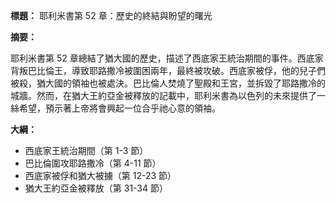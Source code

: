 **標題：** 耶利米書第 52 章：歷史的終結與盼望的曙光

**摘要：**

耶利米書第 52 章總結了猶大國的歷史，描述了西底家王統治期間的事件。西底家背叛巴比倫王，導致耶路撒冷被圍困兩年，最終被攻破。西底家被俘，他的兒子們被殺，猶大國的領袖也被處決。巴比倫人焚燒了聖殿和王宮，並拆毀了耶路撒冷的城牆。然而，在猶大王約亞金被釋放的記載中，耶利米書為以色列的未來提供了一絲希望，預示著上帝將會興起一位合乎祂心意的領袖。

**大綱：**

* 西底家王統治期間（第 1-3 節）
* 巴比倫圍攻耶路撒冷（第 4-11 節）
* 西底家被俘和猶大被擄（第 12-23 節）
* 猶大王約亞金被釋放（第 31-34 節）